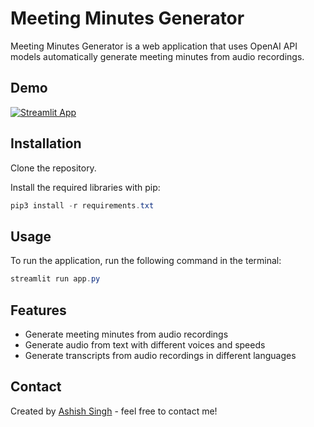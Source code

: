 # Meeting Minutes Generator

Meeting Minutes Generator is a web application that uses OpenAI API models automatically generate meeting minutes from audio recordings.

## Demo

[![Streamlit App](https://static.streamlit.io/badges/streamlit_badge_black_white.svg)](https://meeting-minutes-v1.streamlit.app/)

## Installation

Clone the repository.

Install the required libraries with pip:

```powershell
pip3 install -r requirements.txt
```
## Usage

To run the application, run the following command in the terminal:

```powershell
streamlit run app.py
```

## Features

- Generate meeting minutes from audio recordings
- Generate audio from text with different voices and speeds
- Generate transcripts from audio recordings in different languages

## Contact

Created by [Ashish Singh](https://www.linkedin.com/in/45h15h/) - feel free to contact me!